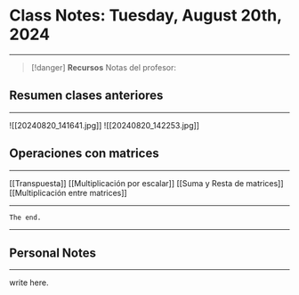 # Class Notes: Tuesday, August 20th, 2024 
***
> [!danger]  **Recursos**
> Notas del profesor: 
## Resumen clases anteriores
***
![[20240820_141641.jpg]]
![[20240820_142253.jpg]]
## Operaciones con matrices
***
[[Transpuesta]]
[[Multiplicación por escalar]]
[[Suma y Resta de matrices]]
[[Multiplicación entre matrices]]




***
`The end.`
***




## Personal Notes
***
write here.



